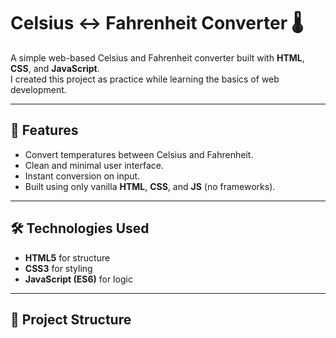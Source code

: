 # Celsius ↔ Fahrenheit Converter 🌡️

A simple web-based Celsius and Fahrenheit converter built with **HTML**, **CSS**, and **JavaScript**.  
I created this project as practice while learning the basics of web development.

---

## 🚀 Features
- Convert temperatures between Celsius and Fahrenheit.
- Clean and minimal user interface.
- Instant conversion on input.
- Built using only vanilla **HTML**, **CSS**, and **JS** (no frameworks).

---

## 🛠️ Technologies Used
- **HTML5** for structure
- **CSS3** for styling
- **JavaScript (ES6)** for logic

---

## 📂 Project Structure
